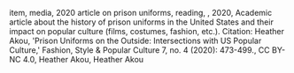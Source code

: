 item, media, 2020 article on prison uniforms, reading, , 2020, Academic article about the history of prison uniforms in the United States and their impact on popular culture (films, costumes, fashion, etc.).  Citation: Heather Akou, 'Prison Uniforms on the Outside: Intersections with US Popular Culture,' Fashion, Style & Popular Culture 7, no. 4 (2020): 473-499., CC BY-NC 4.0, Heather Akou, Heather Akou
